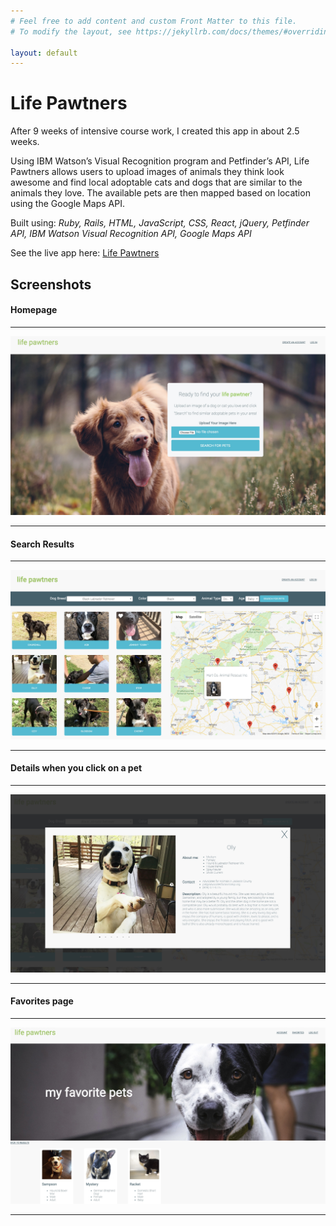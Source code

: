 ```yaml
---
# Feel free to add content and custom Front Matter to this file.
# To modify the layout, see https://jekyllrb.com/docs/themes/#overriding-theme-defaults

layout: default
---
```



# Life Pawtners

After 9 weeks of intensive course work, I created this app in about 2.5 weeks.

Using IBM Watson’s Visual Recognition program and Petfinder’s API, Life Pawtners allows users to upload images of animals they think look awesome and find local adoptable cats and dogs that are similar to the animals they love. The available pets are then mapped based on location using the Google Maps API.

Built using: _Ruby, Rails, HTML, JavaScript, CSS, React, jQuery, Petfinder API, IBM Watson Visual Recognition API, Google Maps API_


See the live app here: [Life Pawtners](https://lifepawtners.herokuapp.com/)

## Screenshots

#### Homepage

* * *

![home](../assets/life_pawtners_home.jpg)

* * *

#### Search Results

* * *

![search](../assets/life_pawtners_search.jpg)

* * *

#### Details when you click on a pet

* * *

![details](../assets/life_pawnters_details.jpg)

* * *

#### Favorites page

* * *

![favorites](../assets/life_pawtners_favorites.jpg)

* * *
